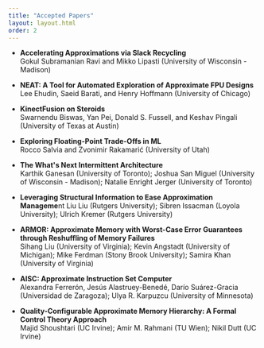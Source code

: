 ```yaml
---
title: "Accepted Papers"
layout: layout.html
order: 2
---
```


* **Accelerating Approximations via Slack Recycling**  
  Gokul Subramanian Ravi and Mikko Lipasti (University of Wisconsin - Madison)

* **NEAT: A Tool for Automated Exploration of Approximate FPU Designs**  
  Lee Ehudin, Saeid Barati, and Henry Hoffmann (University of Chicago)

* **KinectFusion on Steroids**  
  Swarnendu Biswas, Yan Pei, Donald S. Fussell, and Keshav Pingali (University of Texas at Austin)

* **Exploring Floating-Point Trade-Offs in ML**  
  Rocco Salvia and Zvonimir Rakamarić (University of Utah)

* **The What's Next Intermittent Architecture**  
  Karthik Ganesan (University of Toronto); Joshua San Miguel (University of Wisconsin - Madison); Natalie Enright Jerger (University of Toronto)

* **Leveraging Structural Information to Ease Approximation Manageme**nt
  Liu Liu (Rutgers University); Sibren Issacman (Loyola University); Ulrich Kremer (Rutgers University)

* **ARMOR: Approximate Memory with Worst-Case Error Guarantees through Reshuffling of Memory Failures**  
  Sihang Liu (University of Virginia); Kevin Angstadt (University of Michigan); Mike Ferdman (Stony Brook University); Samira Khan (University of Virginia)

* **AISC: Approximate Instruction Set Computer**  
  Alexandra Ferrerón, Jesús Alastruey-Benedé, Darío Suárez-Gracia (Universidad de Zaragoza); Ulya R. Karpuzcu (University of Minnesota)

* **Quality-Configurable Approximate Memory Hierarchy: A Formal Control Theory Approach**  
  Majid Shoushtari (UC Irvine); Amir M. Rahmani (TU Wien); Nikil Dutt (UC Irvine)
